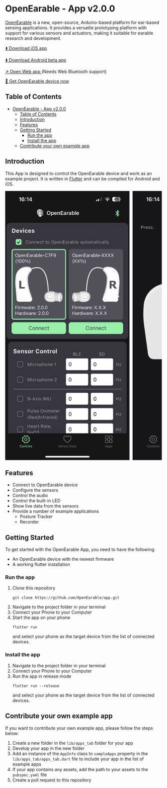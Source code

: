 # OpenEarable - App v2.0.0

[OpenEarable](https://open-earable.teco.edu) is a new, open-source, Arduino-based platform for ear-based sensing applications. It provides a versatile prototyping platform with support for various sensors and actuators, making it suitable for earable research and development.

<p>
  <a href="https://testflight.apple.com/join/Kht3e1Cb">
    ⬇️ Download iOS app
  </a> 
</p>
  
<p>
  <a href="https://github.com/OpenEarable/app/releases">
    ⬇️ Download Android beta app
  </a>
</p>
  
<p>
  <a href="https://open-earable-web.web.app">
    ↗️ Open Web app
  </a> (Needs Web Bluetooth support)
</p>

<p>
  <a href="https://forms.gle/R3LMcqtyKwVH7PZB9">
    🦻 Get OpenEarable device now
  </a>
</p>

## Table of Contents
- [OpenEarable - App v2.0.0](#openearable---app-v200)
  - [Table of Contents](#table-of-contents)
  - [Introduction](#introduction)
  - [Features](#features)
  - [Getting Started](#getting-started)
    - [Run the app](#run-the-app)
    - [Install the app](#install-the-app)
  - [Contribute your own example app](#contribute-your-own-example-app)

## Introduction

This App is designed to control the OpenEarable device and work as an example project. It is written in [Flutter](https://flutter.dev/) and can be compiled for Android and iOS.

<div style="overflow-x: scroll;">
    <div style="display: flex; flex-direction: row;">
        <img width="400" style="margin-right: 10px;" src="screenshots/V2 iOS Home Screenshot.PNG">
        <img width="400" style="margin-right: 10px;" src="screenshots/V2 iOS Sensors Screenshot.PNG">
        <img width="400" src="screenshots/V2 iOS Apps Screenshot.PNG">
    </div>
</div>

## Features
- Connect to OpenEarable device
- Configure the sensors
- Control the audio 
- Control the built-in LED
- Show live data from the sensors
- Provide a number of example applications
    - Posture Tracker
    - Recorder

## Getting Started
To get started with the OpenEarable App, you need to have the following:
- An OpenEarable device with the newest firmware
- A working flutter installation

### Run the app
1. Clone this repository
    ```
    git clone https://github.com/OpenEarable/app.git
    ```
2. Navigate to the project folder in your terminal
3. Connect your Phone to your Computer
4. Start the app on your phone
    ```
    flutter run
    ```
    and select your phone as the target device from the list of connected devices.

### Install the app
1. Navigate to the project folder in your terminal
2. Connect your Phone to your Computer
3. Run the app in release mode
    ```
    flutter run --release
    ```
    and select your phone as the target device from the list of connected devices.

## Contribute your own example app
If you want to contribute your own example app, please follow the steps below:
1. Create a new folder in the `lib/apps_tab` folder for your app
2. Develop your app in the new folder
3. Add an instance of the `AppInfo` class to `sampleApps` property in the `lib/apps_tab/apps_tab.dart` file to include your app in the list of example apps
4. If your app contains any assets, add the path to your assets to the `pubspec.yaml` file
5. Create a pull request to this repository
